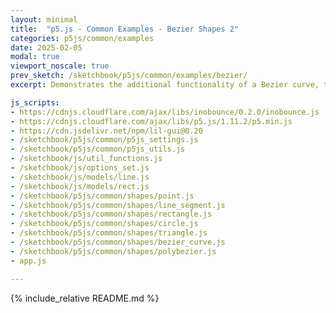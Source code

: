 ```yaml
---
layout: minimal
title:  "p5.js - Common Examples - Bezier Shapes 2"
categories: p5js/common/examples
date: 2025-02-05
modal: true
viewport_noscale: true
prev_sketch: /sketchbook/p5js/common/examples/bezier/
excerpt: Demonstrates the additional functionality of a Bezier curve, to get points along the curve and other features.

js_scripts:
- https://cdnjs.cloudflare.com/ajax/libs/inobounce/0.2.0/inobounce.js
- https://cdnjs.cloudflare.com/ajax/libs/p5.js/1.11.2/p5.min.js
- https://cdn.jsdelivr.net/npm/lil-gui@0.20
- /sketchbook/p5js/common/p5js_settings.js
- /sketchbook/p5js/common/p5js_utils.js
- /sketchbook/js/util_functions.js
- /sketchbook/js/options_set.js
- /sketchbook/js/models/line.js
- /sketchbook/js/models/rect.js
- /sketchbook/p5js/common/shapes/point.js
- /sketchbook/p5js/common/shapes/line_segment.js
- /sketchbook/p5js/common/shapes/rectangle.js
- /sketchbook/p5js/common/shapes/circle.js
- /sketchbook/p5js/common/shapes/triangle.js
- /sketchbook/p5js/common/shapes/bezier_curve.js
- /sketchbook/p5js/common/shapes/polybezier.js
- app.js

---
```


{% include_relative README.md %}

